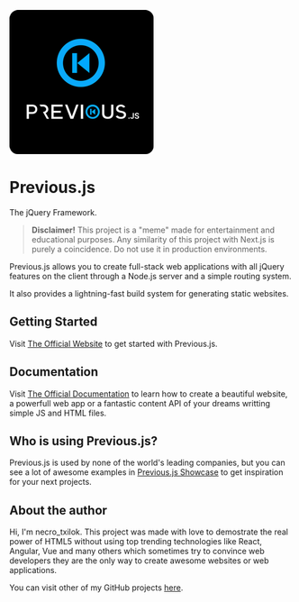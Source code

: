 ![Previous.js Logo](/img/previous_logo.png)

# Previous.js
The jQuery Framework.

> **Disclaimer!**
> This project is a "meme" made for entertainment and educational purposes. Any similarity of this project with Next.js is purely a coincidence. Do not use it in production environments.

Previous.js allows you to create full-stack web applications with all jQuery features on the client through a Node.js server and a simple routing system.

It also provides a lightning-fast build system for generating static websites.

## Getting Started

Visit [The Official Website](https://necrotxilok.github.io/previous-js/) to get started with Previous.js.

## Documentation

Visit [The Official Documentation](https://necrotxilok.github.io/previous-js/docs/) to learn how to create a beautiful website, a powerfull web app or a fantastic content API of your dreams writting simple JS and HTML files.

## Who is using Previous.js?

Previous.js is used by none of the world's leading companies, but you can see a lot of awesome examples in [Previous.js Showcase](https://necrotxilok.github.io/previous-js/showcase/) to get inspiration for your next projects.

## About the author

Hi, I'm necro_txilok. This project was made with love to demostrate the real power of HTML5 without using top trending technologies like React, Angular, Vue and many others which sometimes try to convince web developers they are the only way to create awesome websites or web applications.

You can visit other of my GitHub projects [here](https://necrotxilok.github.io/).
